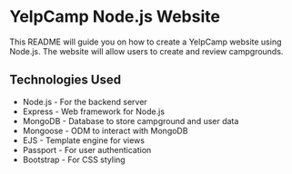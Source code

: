  # YelpCamp Node.js Website

This README will guide you on how to create a YelpCamp website using Node.js. The website will allow users to create and review campgrounds.

## Technologies Used

- Node.js - For the backend server
- Express - Web framework for Node.js
- MongoDB - Database to store campground and user data
- Mongoose - ODM to interact with MongoDB
- EJS - Template engine for views
- Passport - For user authentication
- Bootstrap - For CSS styling

